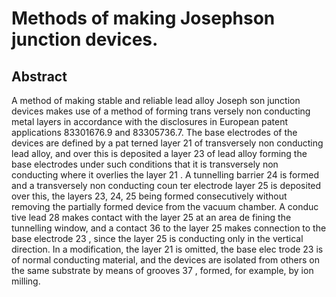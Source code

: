 # Methods of making Josephson junction devices.

## Abstract
A method of making stable and reliable lead alloy Joseph son junction devices makes use of a method of forming trans versely non conducting metal layers in accordance with the disclosures in European patent applications 83301676.9 and 83305736.7. The base electrodes of the devices are defined by a pat terned layer 21 of transversely non conducting lead alloy, and over this is deposited a layer 23 of lead alloy forming the base electrodes under such conditions that it is transversely non conducting where it overlies the layer 21 . A tunnelling barrier 24 is formed and a transversely non conducting coun ter electrode layer 25 is deposited over this, the layers 23, 24, 25 being formed consecutively without removing the partially formed device from the vacuum chamber. A conduc tive lead 28 makes contact with the layer 25 at an area de fining the tunnelling window, and a contact 36 to the layer 25 makes connection to the base electrode 23 , since the layer 25 is conducting only in the vertical direction. In a modification, the layer 21 is omitted, the base elec trode 23 is of normal conducting material, and the devices are isolated from others on the same substrate by means of grooves 37 , formed, for example, by ion milling.